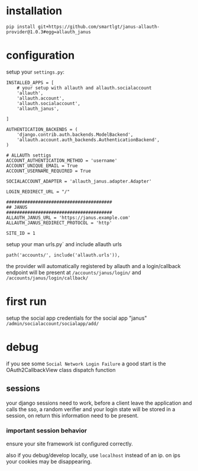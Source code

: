 # installation

`pip install git+https://github.com/smartlgt/janus-allauth-provider@1.0.3#egg=allauth_janus`

# configuration
setup your `settings.py`:

```
INSTALLED_APPS = [
    # your setup with allauth and allauth.socialaccount
    'allauth',
    'allauth.account',
    'allauth.socialaccount',
    'allauth_janus',
    
]
```


```
AUTHENTICATION_BACKENDS = (
    'django.contrib.auth.backends.ModelBackend',
    'allauth.account.auth_backends.AuthenticationBackend',
)

# ALLAUTh settigs
ACCOUNT_AUTHENTICATION_METHOD = 'username'
ACCOUNT_UNIQUE_EMAIL = True
ACCOUNT_USERNAME_REQUIRED = True

SOCIALACCOUNT_ADAPTER = 'allauth_janus.adapter.Adapter'

LOGIN_REDIRECT_URL = "/"

########################################
## JANUS
########################################
ALLAUTH_JANUS_URL = 'https://janus.example.com'
ALLAUTH_JANUS_REDIRECT_PROTOCOL = 'http'

SITE_ID = 1

```

setup your man urls.py` and include allauth urls
```
path('accounts/', include('allauth.urls')),
```
the provider will automatically registered by allauth and a login/callback endpoint will be present at
`/accounts/janus/login/` and `/accounts/janus/login/callback/`


# first run

setup the social app credentials for the social app "janus"
`/admin/socialaccount/socialapp/add/`


# debug
if you see some `Social Network Login Failure` a good start is the OAuth2CallbackView class dispatch function

## sessions
your django sessions need to work, before a client leave the application and calls the sso, a random verifier and your login state will be stored in a session, on return this information need to be present.

### important session behavior
ensure your site framework ist configured correctly.

also if you debug/develop locally, use `localhost` instead of an ip. on ips your cookies may be disappearing.
